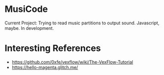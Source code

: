 # MusiCode
Current Project: Trying to read music partitions to output sound. Javascript, maybe. In development.

# Interesting References
* https://github.com/0xfe/vexflow/wiki/The-VexFlow-Tutorial
* https://hello-magenta.glitch.me/
